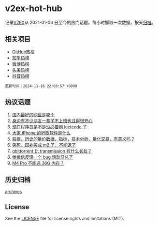 # v2ex-hot-hub

 记录[V2EX](https://www.v2ex.com/)从 2021-01-06 日至今的热门话题。每小时抓取一次数据，按天[归档](archives)。
 
 ## 相关项目

- [GitHub热榜](https://github.com/it985/github-hot-hub)
- [知乎热榜](https://github.com/it985/zhihu-hot-hub)
- [微博热榜](https://github.com/it985/weibo-hot-hub)
- [头条热榜](https://github.com/it985/toutiao-hot-hub)
- [抖音热榜](https://github.com/it985/douyin-hot-hub)


 `更新时间：2024-11-16 22:03:57 +0800`

## 热议话题

1. [国内最好的网盘是哪个](https://www.v2ex.com/t/1090030)
1. [身边有不少朋友一辈子不上班也过得很开心](https://www.v2ex.com/t/1090009)
1. [现在程序员是不是没必要刷 leetcode 了](https://www.v2ex.com/t/1090040)
1. [大家 iPhone 的听歌软件是什么](https://www.v2ex.com/t/1090112)
1. [股票，历史的量价数据、指标，技术分析、量化交易，有意义吗？](https://www.v2ex.com/t/1090018)
1. [笑死，国补买成 m2 了，不能退了](https://www.v2ex.com/t/1089987)
1. [qbittorrent 比 transmission 有什么长处？](https://www.v2ex.com/t/1090062)
1. [给微信反馈一个 bug 惊动马总了](https://www.v2ex.com/t/1090053)
1. [M4 Pro 不能选 36G 内存？](https://www.v2ex.com/t/1090038)

## 历史归档

[archives](archives)

## License

See the [LICENSE](LICENSE) file for license rights and limitations (MIT).
